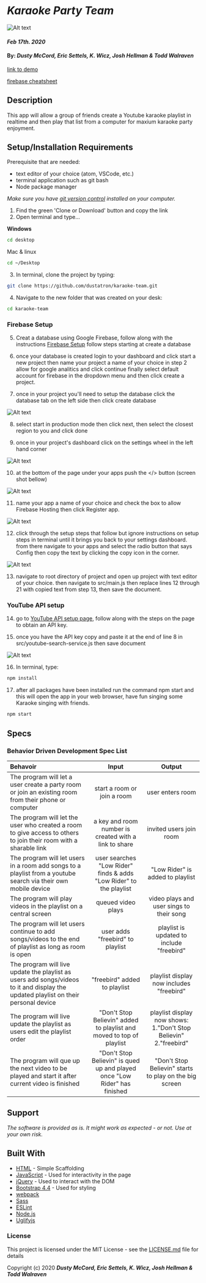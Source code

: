 # _Karaoke Party Team_

![Alt text](src/imges/splashscreen.png?raw=true "Optional Title")

#### _Feb 17th. 2020_

#### By: _**Dusty McCord, Eric Settels, K. Wicz, Josh Hellman & Todd Walraven**_
[link to demo](https://karaoke-team.web.app/)

[firebase cheatsheet](/firbase-cheatsheet.md)

## Description

This app will allow a group of friends create a Youtube karaoke playlist in realtime and then play that list from a computer for maxium karaoke party enjoyment. 

## Setup/Installation Requirements

Prerequisite that are needed:
* text editor of your choice (atom, VSCode, etc.)
* terminal application such as git bash
* Node package manager

_Make sure you have [git version control](https://git-scm.com/downloads) installed on your computer._

1. Find the green 'Clone or Download' button and copy the link
2. Open terminal and type...

**Windows**
```sh 
cd desktop
```

 Mac & linux 
 ```sh
 cd ~/Desktop
 ```

 3. In terminal, clone the project by typing:

```sh
git clone https://github.com/dustatron/karaoke-team.git
```

4. Navigate to the new folder that was created on your desk:
```sh
cd karaoke-team
```

### Firebase Setup 

5. Creat a database using Google Firebase, follow along with the instructions [Firebase Setup](https://firebase.google.com/docs/database/web/start) follow steps starting at create a database

6. once your database is created login to your dashboard and click start a new project then name your project a name of your choice in step 2 allow for google analitics and click continue finally select default account for firebase in the dropdown menu and then click create a project.

7. once in your project you'll need to setup the database click the database tab on the left side then click create database

![Alt text](src/imges/Screen-Shot-create-database.png?raw=true "Optional Title")

8. select start in production mode then click next, then select the closest region to you and click done

9. once in your project's dashboard click on the settings wheel in the left hand corner

![Alt text](src/imges/screenshot-firebase-setup.png?raw=true "Optional Title")

10. at the bottom of the page under your apps push the </> button (screen shot bellow)

![Alt text](src/imges/Screen-Shot-setting-up-project.png?raw=true "Optional Title")

11. name your app a name of your choice and check the box to allow Firebase Hosting then click Register app.

![Alt text](src/imges/Screen-Shot-web-app.png?raw=true "Optional Title")

12. click through the setup steps that follow but ignore instructions on setup steps in terminal until it brings you back to your settings dashboard. from there navigate to your apps and select the radio button that says Config then copy the text by clicking the copy icon in the corner.

![Alt text](src/imges/Screen-Shot-sdk-snippit.png?raw=true "Optional Title")

13. navigate to root directory of project and open up project with text editor of your choice. then navigate to src/main.js then replace lines 12 through 21 with copied text from step 13, then save the document.

### YouTube API setup

14. go to [YouTube API setup page](https://developers.google.com/youtube/v3/getting-started), follow along with the steps on the page to obtain an API key.

15. once you have the API key copy and paste it at the end of line 8 in src/youtube-search-service.js then save document

![Alt text](src/imges/Screen-Shot-API-key.png?raw=true "Optional Title")

16. In terminal, type:
```sh
npm install
```
17. after all packages have been installed run the command npm start and this will open the app in your web browser, have fun singing some Karaoke singing with friends.

```sh
npm start
```





## Specs
### Behavior Driven Development Spec List

Behavoir | Input | Output
:---------|:------:|:------:
| The program will let a user create a party room or join an existing room from their phone or computer| start a room or join a room | user enters room |
| The program will let the user who created a room to give access to others to join their room with a sharable link| a key and room number is created with a link to share | invited users join room |
| The program will let users in a room add songs to a playlist from a youtube search via their own mobile device | user searches "Low Rider" finds & adds "Low Rider" to the playlist  | "Low Rider" is added to playlist |
| The program will play videos in the playlist on a central screen | queued video plays  | video plays and user sings to their song |
| The program will let users continue to add songs/videos to the end of playlist as long as room is open | user adds "freebird" to playlist | playlist is updated to include "freebird" |
| The program will live update the playlist as users add songs/videos to it and display the updated playlist on their personal device |"freebird" added to playlist | playlist display now includes "freebird"|
| The program will live update the playlist as users edit the playlist order |"Don't Stop Believin" added to playlist and moved to top of playlist  | playlist display now shows: 1."Don't Stop Believin" 2."freebird" |
| The program will que up the next video to be played and start it after current video is finished |"Don't Stop Believin" is qued up and played once "Low Rider" has finished  | "Don't Stop Believin" starts to play on the big screen |

## Support 

_The software is provided as is. It might work as expected - or not. Use at your own risk._


## Built With

* [HTML](https://developer.mozilla.org/en-US/docs/Web/HTML) - Simple Scaffolding
* [JavaScript](https://developer.mozilla.org/en-US/docs/Web/JavaScript) - Used for interactivity in the page
* [jQuery](https://jquery.com/) - Used to interact with the DOM
* [Bootstrap 4.4](https://getbootstrap.com/) - Used for styling
* [webpack](https://webpack.js.org/)
* [Sass](https://sass-lang.com/)
* [ESLint](https://eslint.org/)
* [Node.js](https://nodejs.org/en/)
* [Uglifyjs](https://www.uglifyjs.net/)


### License

This project is licensed under the MIT License - see the [LICENSE.md](LICENSE.md) file for details

Copyright (c) 2020 **_Dusty McCord, Eric Settels, K. Wicz, Josh Hellman & Todd Walraven_**

